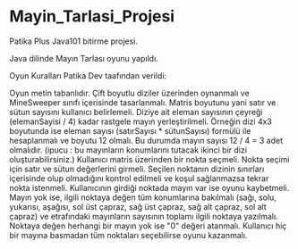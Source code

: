 # Mayin_Tarlasi_Projesi
Patika Plus Java101 bitirme projesi.

 Java dilinde Mayın Tarlası oyunu yapıldı.

Oyun Kuralları Patika Dev taafından verildi:

Oyun metin tabanlıdır.
Çift boyutlu diziler üzerinden oynanmalı ve MineSweeper sınıfı içerisinde tasarlanmalı.
Matris boyutunu yani satır ve sütun sayısını kullanıcı belirlemeli.
Diziye ait eleman sayısının çeyreği (elemanSayisi / 4) kadar rastgele mayın yerleştirilmeli. Örneğin dizi 4x3 boyutunda ise eleman sayısı (satırSayısı * sütunSayısı) formülü ile hesaplanmalı ve boyutu 12 olmalı. Bu durumda mayın sayısı 12 / 4 = 3 adet olmalıdır. (ipucu : bu mayınların konumlarını tutacak ikinci bir dizi oluşturabilirsiniz.)
Kullanıcı matris üzerinden bir nokta seçmeli. Nokta seçimi için satır ve sütun değerlerini girmeli.
Seçilen noktanın dizinin sınırları içerisinde olup olmadığını kontrol edilmeli ve koşul sağlanmazsa tekrar nokta istenmeli.
Kullanıcının girdiği noktada mayın var ise oyunu kaybetmeli.
Mayın yok ise, ilgili noktaya değen tüm konumlarına bakılmalı (sağı, solu, yukarısı, aşağısı, sol üst çapraz, sağ üst çapraz, sağ alt çapraz, sol alt çapraz) ve etrafındaki mayınların sayısının toplamı ilgili noktaya yazılmalı. Noktaya değen herhangi bir mayın yok ise "0" değeri atanmalı.
Kullanıcı hiç bir mayına basmadan tüm noktaları seçebilirse oyunu kazanmalı.
